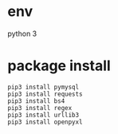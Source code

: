 # env
python 3

# package install
```
pip3 install pymysql
pip3 install requests
pip3 install bs4
pip3 install regex
pip3 install urllib3
pip3 install openpyxl
```
